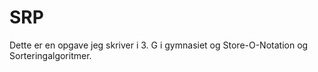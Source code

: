 # SRP

Dette er en opgave jeg skriver i 3. G i gymnasiet og Store-O-Notation og Sorteringalgoritmer.
